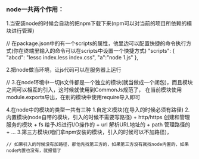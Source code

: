 ### node一共两个作用：
  1.当安装node的时候会自动的把npm下载下来(npm可以对当前的项目所依赖的模块进行管理)

  // 在package.json中的有一个scripts的属性，他里边可以配置快捷的命令执行方式(你在终端里输入的命令可以在scripts中设置一个快捷方式)
  "scripts": {
    "abcd": "lessc index.less index.css",
    "a":"node 1.js"
  },

  2.把node做当环境，让js代码可以在服务器上运行

  // 3.在node环境中一切js文件都是一个独立的模块(就当做成一个闭包)，而且模块之间可以相互的引入，这时候就使用到CommonJs规范了，
  在当前模块使用module.exports导出，在别的模块中使用require导入即可

  
  4.在node中的模块的类型一共有三种
    1.自定义模块(在导入的时候必须有路径)
    2.内置模块(node自带的模块，引入的时候不需要写路径)
      	+ http/https 创建和管理服务的模块
        + fs 给予JS进行I/O操作的
        + url 解析URL地址的
        + path 管理路径的
        + ...
    3.第三方模块(咱们拿npm安装的模块，引入的时候可以不加路径)，

    // 如果引入的时候没有加路径，那他先找第三方的，如果第三方没有就找node内置的，如果node内置也没有，就报错了